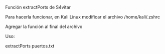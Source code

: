 Función extractPorts de S4vitar

Para hacerla funcionar, en Kali Linux modificar el archivo /home/kali/.zshrc

Agregar la función al final del archivo

Uso:

extractPorts puertos.txt
